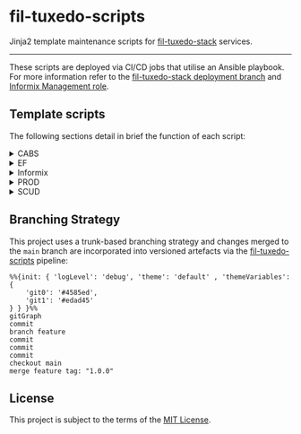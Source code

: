# fil-tuxedo-scripts

Jinja2 template maintenance scripts for [fil-tuxedo-stack](https://github.com/companieshouse/fil-tuxedo-stack) services.

<hr>

These scripts are deployed via CI/CD jobs that utilise an Ansible playbook. For more information refer to the [fil-tuxedo-stack deployment branch](https://github.com/companieshouse/fil-tuxedo-stack/tree/deployment) and [Informix Management role](https://github.com/companieshouse/ansible-collection-middleware/tree/main/roles/informix_management).

## Template scripts

The following sections detail in brief the function of each script:

<details><summary>CABS</summary>
<p>

| Filename | Description |
|--------|--------|
| `cabs_check.j2` | Check CABS service is running and check logs for network errors. |

</p>
</details>

<details><summary>EF</summary>
<p>

| Filename | Description |
|--------|--------|
| `active_auth_codes_stats.j2` | Generate active auth codes stats for the previous week and send by email. |
| `aps_letter_run.j2` | Auth code letter generation processing. |
| `auth_change_clear.j2` | Clear old entries from the auth change Informix database table. |
| `auth_change_status_check.J2` | Generate email for auth change records showing status 'v'. |
| `auth_code_stats.j2` | Generate auth code stats and send by email. |
| `auth_diss.j2` | Disable auth codes for dissolved companies. |
| `auth_letters_eshuttle.j2` | Process shuttle files and create/update/disable auth code database entries for individual companies as necessary. |
| `auth_letters_insert.j2` | Insert auth letter records into Informix EF database. |
| `auth_letters_status.j2` | Update status of auth change entries with missing auth codes. |
| `daily_letter_count_stats.j2` | Generate daily letter count stats and send by email. |
| `database_lock_check.j2` | Check ULOG for SQLSTATE errors indicating database lock and send by email. |
| `duplicate_auth_codes_check.j2` | Check for duplicate auth codes and send by email. |
| `forward_check.j2` | Check for service forwarding errors and generate email. |
| `presenter_data_transfer.j2` | Copy presenter data to S3 bucket for retrieval and processing by backend XML service instances. |
| `sqlstate_check.j2` | Check ULOG for SQLSTATE exception errors and send by email. |
| `ulog_error_check.j2` | Check ULOG for generic errors and send by email. |

</p>
</details>

<details><summary>Informix</summary>
<p>

| Filename | Description |
|--------|--------|
| `ois_stats_production.j2` | Generate OIS function call statistics and send email to recipients. |
| `ois_stats_update.j2` | Parse statistics files generated by [ois-tuxedo-stack](https://github.com/companieshouse/ois-tuxedo-stack) servers (output files generated by the `morestats_miu` script) and insert into prod Informix database. |

</p>
</details>

<details><summary>PROD</summary>
<p>

| Filename | Description |
|--------|--------|
| `db_error_check.j2` | Check prod service logs for errors indicating database update failures. |
| `sage_extract.j2` | Generate and transfer telesales data files to finance system. |

</p>
</details>

<details><summary>SCUD</summary>
<p>

| Filename | Description |
|--------|--------|
| `chcc_stats.j2` | Generate CHCC service stats for the previous week and send by email. |
| `chs_permissions.j2` | Update file permissions for CHS services. |
| `fiche_clean.j2` | Delete fiche files older than the specified number of days. |
| `image_metadata_clean.j2` | Delete generated image metadata files. |
| `orders_archive.j2` | Archive old SCUD orders to a separate database table. |
| `pre95_mortgages.j2` | Export pre-95 mortgage documents from Informix database to NFS shares. |
| `public_stats.j2` | Generate SCUD public search stats and send by email. |
| `qsp_check.j2` | Check SMS poll daemon log for errors indicating failures in the charging process to QSP. |
| `scanning_clean.j2` | Delete image files older than the specified number of days and delete empty scanning directories whose names being with a defined company prefix. |
| `scud_extract.j2` | Generate scud extract files containing details of the scanned documents for the day, export TIFF images, and update database with amended day numbers. |
| `scud_stats.j2` | Generate weekly statistics for scud service and send by email. |
| `sms_poll_check.j2` | Check status of SMS poll daemon and send alerts if not running. |
| `sms_poll_start.j2` | Start SMS poll daemon to prepare orders for transmission. |
| `sms_poll_stop.j2` | Stop SMS poll daemon. |
| `transmission_check.j2` | Check SMS poll daemon log for order processing errors and generate alerts. |

</p>
</details>

## Branching Strategy

This project uses a trunk-based branching strategy and changes merged to the `main` branch are incorporated into versioned artefacts via the [fil-tuxedo-scripts](https://github.com/companieshouse/ci-pipelines/blob/master/pipelines/platform/team-platform/fil-tuxedo-scripts) pipeline:

```mermaid
%%{init: { 'logLevel': 'debug', 'theme': 'default' , 'themeVariables': {
    'git0': '#4585ed',
    'git1': '#edad45'
} } }%%
gitGraph
commit
branch feature
commit
commit
commit
checkout main
merge feature tag: "1.0.0"
```

## License

This project is subject to the terms of the [MIT License](/LICENSE).

